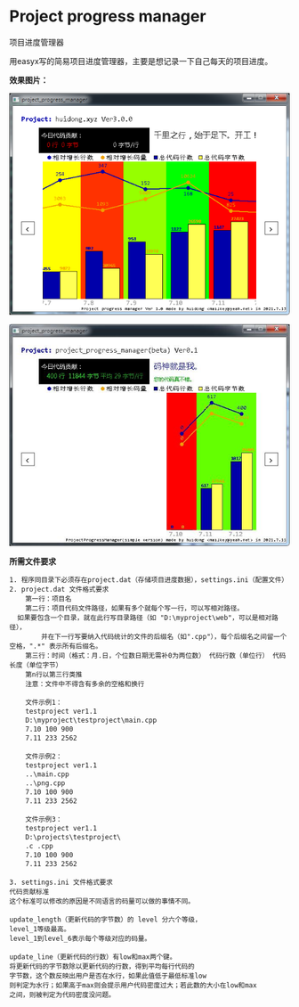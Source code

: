 # Project progress manager
项目进度管理器

用easyx写的简易项目进度管理器，主要是想记录一下自己每天的项目进度。

__效果图片：__

![运行截图](https://github.com/zouhuidong/project_progress_manager/blob/master/screenshots/2.png)

![运行截图](https://github.com/zouhuidong/project_progress_manager/blob/master/screenshots/1.jpg)


__所需文件要求__

	1. 程序同目录下必须存在project.dat（存储项目进度数据），settings.ini（配置文件）
	2. project.dat 文件格式要求
		第一行：项目名
		第二行：项目代码文件路径，如果有多个就每个写一行，可以写相对路径。
      如果要包含一个目录，就在此行写目录路径（如 "D:\myproject\web"，可以是相对路径），
			并在下一行写要纳入代码统计的文件的后缀名（如".cpp"），每个后缀名之间留一个空格，".*" 表示所有后缀名。
		第三行：时间（格式：月.日，个位数日期无需补0为两位数） 代码行数（单位行） 代码长度（单位字节）
		第n行以第三行类推
		注意：文件中不得含有多余的空格和换行

		文件示例1：
		testproject ver1.1
		D:\myproject\testproject\main.cpp
		7.10 100 900
		7.11 233 2562

		文件示例2：
		testproject ver1.1
		..\main.cpp
		..\png.cpp
		7.10 100 900
		7.11 233 2562

		文件示例3：
		testproject ver1.1
		D:\projects\testproject\
		.c .cpp
		7.10 100 900
		7.11 233 2562

	3. settings.ini 文件格式要求
  	代码贡献标准
    这个标准可以修改的原因是不同语言的码量可以做的事情不同。

    update_length（更新代码的字节数）的 level 分六个等级，
    level_1等级最高。
    level_1到level_6表示每个等级对应的码量。

    update_line（更新代码的行数）有low和max两个键。
    将更新代码的字节数除以更新代码的行数，得到平均每行代码的
    字节数，这个数反映出用户是否在水行，如果此值低于最低标准low
    则判定为水行；如果高于max则会提示用户代码密度过大；若此数的大小在low和max
    之间，则被判定为代码密度没问题。

